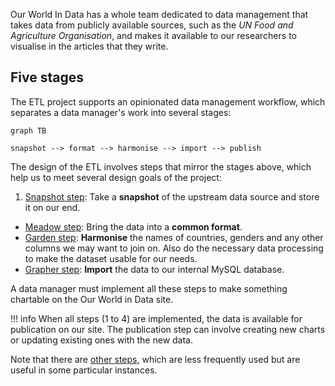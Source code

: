 
Our World In Data has a whole team dedicated to data management that takes data from publicly available sources, such as the _UN Food and Agriculture Organisation_, and makes it available to our researchers to visualise in the articles that they write.

## Five stages

The ETL project supports an opinionated data management workflow, which separates a data manager's work into several stages:

```mermaid
graph TB

snapshot --> format --> harmonise --> import --> publish
```

The design of the ETL involves steps that mirror the stages above, which help us to meet several design goals of the project:

1. [Snapshot step](snapshot.md): Take a **snapshot** of the upstream data source and store it on our end.
- [Meadow step](meadow.md): Bring the data into a **common format**.
- [Garden step](garden.md): **Harmonise** the names of countries, genders and any other columns we may want to join on. Also do the necessary data processing to make the dataset usable for our needs.
- [Grapher step](grapher.md): **Import** the data to our internal MySQL database.

A data manager must implement all these steps to make something chartable on the Our World in Data site.

!!! info
    When all steps (1 to 4) are implemented, the data is available for publication on our site. The publication step can involve creating new charts or updating existing ones with the new data.

Note that there are [other steps](other-steps/), which are less frequently used but are useful in some particular instances.